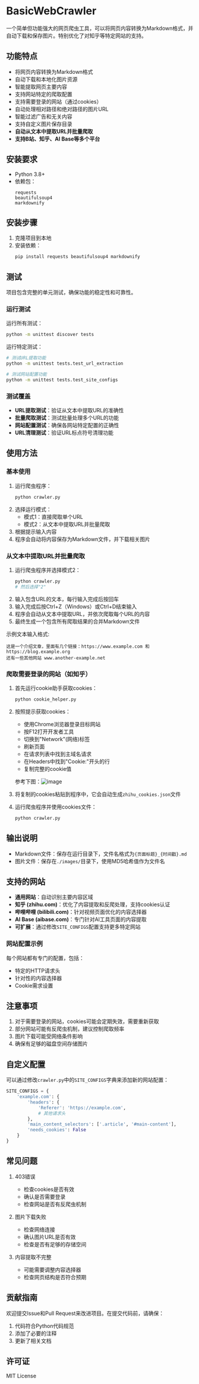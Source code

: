 # BasicWebCrawler

一个简单但功能强大的网页爬虫工具，可以将网页内容转换为Markdown格式，并自动下载和保存图片。特别优化了对知乎等特定网站的支持。

## 功能特点

- 将网页内容转换为Markdown格式
- 自动下载和本地化图片资源
- 智能提取网页主要内容
- 支持网站特定的爬取配置
- 支持需要登录的网站（通过cookies）
- 自动处理相对路径和绝对路径的图片URL
- 智能过滤广告和无关内容
- 支持自定义图片保存目录
- **自动从文本中提取URL并批量爬取**
- **支持B站、知乎、AI Base等多个平台**

## 安装要求

- Python 3.8+
- 依赖包：
  ```
  requests
  beautifulsoup4
  markdownify
  ```

## 安装步骤

1. 克隆项目到本地
2. 安装依赖：
   ```bash
   pip install requests beautifulsoup4 markdownify
   ```

## 测试

项目包含完整的单元测试，确保功能的稳定性和可靠性。

### 运行测试

运行所有测试：
```bash
python -m unittest discover tests
```

运行特定测试：
```bash
# 测试URL提取功能
python -m unittest tests.test_url_extraction

# 测试网站配置功能
python -m unittest tests.test_site_configs
```

### 测试覆盖

- **URL提取测试**：验证从文本中提取URL的准确性
- **批量爬取测试**：测试批量处理多个URL的功能
- **网站配置测试**：确保各网站特定配置的正确性
- **URL清理测试**：验证URL标点符号清理功能

## 使用方法

### 基本使用

1. 运行爬虫程序：
   ```bash
   python crawler.py
   ```
2. 选择运行模式：
   - 模式1：直接爬取单个URL
   - 模式2：从文本中提取URL并批量爬取
3. 根据提示输入内容
4. 程序会自动将内容保存为Markdown文件，并下载相关图片

### 从文本中提取URL并批量爬取

1. 运行爬虫程序并选择模式2：
   ```bash
   python crawler.py
   # 然后选择"2"
   ```
2. 输入包含URL的文本，每行输入完成后按回车
3. 输入完成后按Ctrl+Z（Windows）或Ctrl+D结束输入
4. 程序会自动从文本中提取URL，并依次爬取每个URL的内容
5. 最终生成一个包含所有爬取结果的合并Markdown文件

示例文本输入格式:
```
这是一个介绍文章，里面有几个链接：https://www.example.com 和 https://blog.example.org
还有一些其他网站 www.another-example.net
```

### 爬取需要登录的网站（如知乎）

1. 首先运行cookie助手获取cookies：
   ```bash
   python cookie_helper.py
   ```

2. 按照提示获取cookies：
   - 使用Chrome浏览器登录目标网站
   - 按F12打开开发者工具
   - 切换到"Network"(网络)标签
   - 刷新页面
   - 在请求列表中找到主域名请求
   - 在Headers中找到"Cookie:"开头的行
   - 复制完整的cookie值

   参考下图：![image](assets\image.png)

3. 将复制的cookies粘贴到程序中，它会自动生成`zhihu_cookies.json`文件

4. 运行爬虫程序并使用cookies文件：
   ```bash
   python crawler.py
   ```

## 输出说明

- Markdown文件：保存在运行目录下，文件名格式为`{页面标题}_{时间戳}.md`
- 图片文件：保存在`./images/`目录下，使用MD5哈希值作为文件名

## 支持的网站

- **通用网站**：自动识别主要内容区域
- **知乎 (zhihu.com)**：优化了内容提取和反爬处理，支持cookies认证
- **哔哩哔哩 (bilibili.com)**：针对视频页面优化的内容选择器
- **AI Base (aibase.com)**：专门针对AI工具页面的内容提取
- **可扩展**：通过修改`SITE_CONFIGS`配置支持更多特定网站

### 网站配置示例

每个网站都有专门的配置，包括：
- 特定的HTTP请求头
- 针对性的内容选择器
- Cookie需求设置

## 注意事项

1. 对于需要登录的网站，cookies可能会定期失效，需要重新获取
2. 部分网站可能有反爬虫机制，建议控制爬取频率
3. 图片下载可能受网络条件影响
4. 确保有足够的磁盘空间存储图片

## 自定义配置

可以通过修改`crawler.py`中的`SITE_CONFIGS`字典来添加新的网站配置：

```python
SITE_CONFIGS = {
    'example.com': {
        'headers': {
            'Referer': 'https://example.com',
            # 其他请求头
        },
        'main_content_selectors': ['.article', '#main-content'],
        'needs_cookies': False
    }
}
```

## 常见问题

1. 403错误
   - 检查cookies是否有效
   - 确认是否需要登录
   - 检查网站是否有反爬虫机制

2. 图片下载失败
   - 检查网络连接
   - 确认图片URL是否有效
   - 检查是否有足够的存储空间

3. 内容提取不完整
   - 可能需要调整内容选择器
   - 检查网页结构是否符合预期

## 贡献指南

欢迎提交Issue和Pull Request来改进项目。在提交代码前，请确保：

1. 代码符合Python代码规范
2. 添加了必要的注释
3. 更新了相关文档

## 许可证

MIT License
